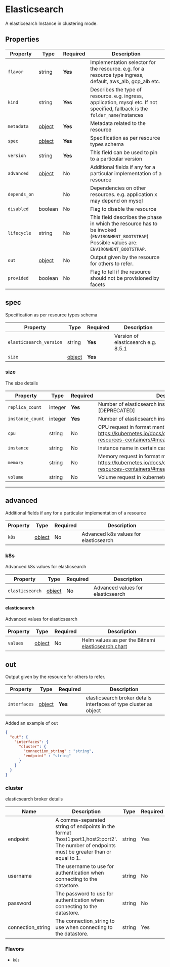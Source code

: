 # Elasticsearch

A elasticsearch Instance in clustering mode.

## Properties

| Property     | Type                | Required | Description                                                                                                                                    |
|--------------|---------------------|----------|------------------------------------------------------------------------------------------------------------------------------------------------|
| `flavor`     | string              | **Yes**  | Implementation selector for the resource. e.g. for a resource type ingress, default, aws_alb, gcp_alb etc.                                     |
| `kind`       | string              | **Yes**  | Describes the type of resource. e.g. ingress, application, mysql etc. If not specified, fallback is the `folder_name`/instances                |
| `metadata`   | [object](#metadata) | **Yes**  | Metadata related to the resource                                                                                                               |
| `spec`       | [object](#spec)     | **Yes**  | Specification as per resource types schema                                                                                                     |
| `version`    | string              | **Yes**  | This field can be used to pin to a particular version                                                                                          |
| `advanced`   | [object](#advanced) | No       | Additional fields if any for a particular implementation of a resource                                                                         |
| `depends_on` |                     | No       | Dependencies on other resources. e.g. application x may depend on mysql                                                                        |
| `disabled`   | boolean             | No       | Flag to disable the resource                                                                                                                   |
| `lifecycle`  | string              | No       | This field describes the phase in which the resource has to be invoked (`ENVIRONMENT_BOOTSTRAP`) Possible values are: `ENVIRONMENT_BOOTSTRAP`. |
| `out`        | [object](#out)      | No       | Output given by the resource for others to refer.                                                                                              |
| `provided`   | boolean             | No       | Flag to tell if the resource should not be provisioned by facets                                                                               |

## spec

Specification as per resource types schema

| Property                | Type            | Required | Description                         |
|-------------------------|-----------------|----------|-------------------------------------|
| `elasticsearch_version` | string          | **Yes**  | Version of elasticsearch e.g. 8.5.1 |
| `size`                  | [object](#size) | **Yes**  |                                     |

### size

The size details

| Property         | Type    | Required | Description                                                                                                                           |
|------------------|---------|----------|---------------------------------------------------------------------------------------------------------------------------------------|
| `replica_count`  | integer | **Yes**  | Number of elasticsearch instances needs to be deployed [DEPRECATED]                                                                   |
| `instance_count` | integer | **Yes**  | Number of elasticsearch instances needs to be deployed                                                                                |
| `cpu`            | string  | No       | CPU request in format mentioned @ https://kubernetes.io/docs/concepts/configuration/manage-resources-containers/#meaning-of-cpu       |
| `instance`       | string  | No       | Instance name in certain cases                                                                                                        |
| `memory`         | string  | No       | Memory request in format mentioned @ https://kubernetes.io/docs/concepts/configuration/manage-resources-containers/#meaning-of-memory |
| `volume`         | string  | No       | Volume request in kubernetes persistent volumes                                                                                       |

---

## advanced

Additional fields if any for a particular implementation of a resource

| Property | Type           | Required | Description                           |
|----------|----------------|----------|---------------------------------------|
| `k8s`    | [object](#k8s) | No       | Advanced k8s values for elasticsearch |

### k8s

Advanced k8s values for elasticsearch

| Property        | Type                     | Required | Description                       |
|-----------------|--------------------------|----------|-----------------------------------|
| `elasticsearch` | [object](#elasticsearch) | No       | Advanced values for elasticsearch |

#### elasticsearch

Advanced values for elasticsearch

| Property | Type              | Required | Description                                                                                               |
| -------- | ----------------- | -------- | --------------------------------------------------------------------------------------------------------- |
| `values` | [object](#values) | No       | Helm values as per the Bitnami [elasticsearch chart](https://artifacthub.io/packages/helm/elastic/elasticsearch) |

## out

Output given by the resource for others to refer.

| Property     | Type               | Required | Description                                                        |
|--------------|--------------------|----------|--------------------------------------------------------------------|
| `interfaces` | [object](#cluster) | **Yes**  | elasticsearch broker details interfaces of type cluster as object  |

Added an example of out
```json
{
  "out": {
    "interfaces": {
      "cluster": {
        "connection_string" : "string",
        "endpoint" : "string"
      }
    }
  }
}
```


### cluster

elasticsearch broker details

| Name              | Description                                                                                                                                | Type   | Required |
|-------------------|--------------------------------------------------------------------------------------------------------------------------------------------|--------|----------|
| endpoint          | A comma-separated string of endpoints in the format 'host1:port1,host2:port2'. The number of endpoints must be greater than or equal to 1. | string | Yes      |
| username          | The username to use for authentication when connecting to the datastore.                                                                   | string | No       |
| password          | The password to use for authentication when connecting to the datastore.                                                                   | string | No       |
| connection_string | The connection_string to use when connecting to the datastore.                                                                             | string | Yes      |

### Flavors

- `k8s`
